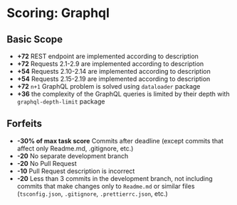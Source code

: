 # Scoring: Graphql

## Basic Scope
- **+72** REST endpoint are implemented according to description
- **+72** Requests 2.1-2.9 are implemented according to description
- **+54** Requests 2.10-2.14 are implemented according to description
- **+54** Requests 2.15-2.19 are implemented according to description
- **+72** `n+1` GraphQL problem is solved using `dataloader` package
- **+36** the complexity of the GraphQL queries is limited by their depth with `graphql-depth-limit` package

## Forfeits

- **-30% of max task score** Commits after deadline (except commits that affect only Readme.md, .gitignore, etc.)
- **-20** No separate development branch
- **-20** No Pull Request
- **-10** Pull Request description is incorrect
- **-20** Less than 3 commits in the development branch, not including commits that make changes only to `Readme.md` or similar files (`tsconfig.json`, `.gitignore`, `.prettierrc.json`, etc.)
